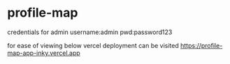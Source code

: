 # profile-map
credentials for admin
username:admin
pwd:password123

for ease of viewing below vercel deployment can be visited
https://profile-map-app-inky.vercel.app
